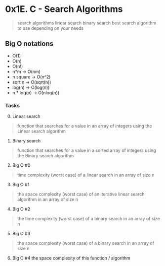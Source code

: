 # 0x1E. C - Search Algorithms
> search algorithms
> linear search
> binary search
> best search algorithm to use depending on your needs

## Big O notations
* O(1)
* O(n)
* O(n!)
* n*m -> O(nm)
* n square -> O(n^2)
* sqrt n -> O(sqrt(n))
* log(n) -> O(log(n))
* n * log(n) -> O(nlog(n))

### **Tasks**
0. Linear search
> function that searches for a value in an array of integers using the Linear search algorithm

1. Binary search
> function that searches for a value in a sorted array of integers using the Binary search algorithm

2. Big O #0
> time complexity (worst case) of a linear search in an array of size n

3. Big O #1
> the space complexity (worst case) of an iterative linear search algorithm in an array of size n

4. Big O #2
> the time complexity (worst case) of a binary search in an array of size n

5. Big O #3
> the space complexity (worst case) of a binary search in an array of size n

6. Big O #4
the space complexity of this function / algorithm
